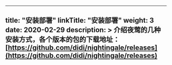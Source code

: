 
---
title: "安装部署"
linkTitle: "安装部署"
weight: 3
date: 2020-02-29
description: >
  介绍夜莺的几种安装方式，各个版本的包的下载地址：[https://github.com/didi/nightingale/releases](https://github.com/didi/nightingale/releases)
---

